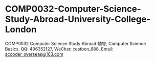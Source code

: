 # COMP0032-Computer-Science-Study-Abroad-University-College-London
COMP0032 Computer Science Study Abroad 辅导, Computer Science Basics, QQ: 496352127, WeChat: cestbon_688, Email: accoder_overseas@163.com
